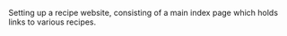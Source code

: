 Setting up a recipe website, consisting of a main index page which holds links to various recipes.




